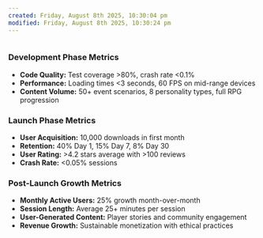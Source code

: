 ```yaml
---
created: Friday, August 8th 2025, 10:30:04 pm
modified: Friday, August 8th 2025, 10:30:24 pm
---
```

```table-of-contents
```

### **Development Phase Metrics**

- **Code Quality:** Test coverage >80%, crash rate <0.1%
- **Performance:** Loading times <3 seconds, 60 FPS on mid-range devices
- **Content Volume:** 50+ event scenarios, 8 personality types, full RPG progression

### **Launch Phase Metrics**

- **User Acquisition:** 10,000 downloads in first month
- **Retention:** 40% Day 1, 15% Day 7, 8% Day 30
- **User Rating:** >4.2 stars average with >100 reviews
- **Crash Rate:** <0.05% sessions

### **Post-Launch Growth Metrics**

- **Monthly Active Users:** 25% growth month-over-month
- **Session Length:** Average 25+ minutes per session
- **User-Generated Content:** Player stories and community engagement
- **Revenue Growth:** Sustainable monetization with ethical practices
